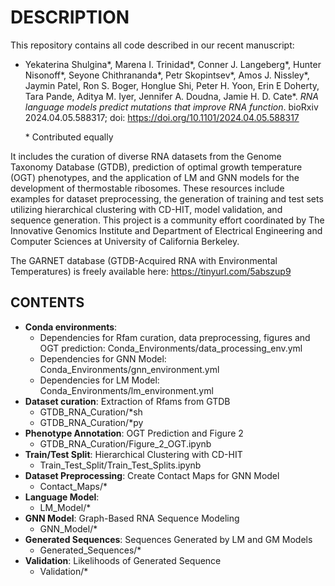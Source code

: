 # DESCRIPTION
This repository contains all code described in our recent manuscript: 
- Yekaterina Shulgina\*, Marena I. Trinidad\*, Conner J. Langeberg\*, Hunter Nisonoff\*, Seyone Chithrananda\*, Petr Skopintsev\*, Amos J. Nissley\*, Jaymin Patel, Ron S. Boger, Honglue Shi, Peter H. Yoon, Erin E Doherty, Tara Pande, Aditya M. Iyer, Jennifer A. Doudna, Jamie H. D. Cate\*. *RNA language models predict mutations that improve RNA function*. bioRxiv 2024.04.05.588317; doi: https://doi.org/10.1101/2024.04.05.588317

    \* Contributed equally 

It includes the curation of diverse RNA datasets from the Genome Taxonomy Database (GTDB), prediction of optimal growth temperature (OGT) phenotypes, and the application of LM and GNN models for the development of thermostable ribosomes. These resources include examples for dataset preprocessing, the generation of training and test sets utilizing hierarchical clustering with CD-HIT, model validation, and sequence generation. This project is a community effort coordinated by The Innovative Genomics Institute and Department of Electrical Engineering and Computer Sciences at University of California Berkeley.

The GARNET database (GTDB-Acquired RNA with Environmental Temperatures) is freely available here: https://tinyurl.com/5abszup9

## CONTENTS
- <b>Conda environments</b>:
    - Dependencies for Rfam curation, data preprocessing, figures and OGT prediction: Conda_Environments/data_processing_env.yml
    - Dependencies for GNN Model: Conda_Environments/gnn_environment.yml
    - Dependencies for LM Model: Conda_Environments/lm_environment.yml
- <b>Dataset curation</b>: Extraction of Rfams from GTDB
    - GTDB_RNA_Curation/*sh
    - GTDB_RNA_Curation/*py
- <b>Phenotype Annotation</b>: OGT Prediction and Figure 2
    - GTDB_RNA_Curation/Figure_2_OGT.ipynb
- <b>Train/Test Split</b>: Hierarchical Clustering with CD-HIT
    - Train_Test_Split/Train_Test_Splits.ipynb
- <b>Dataset Preprocessing</b>: Create Contact Maps for GNN Model
    - Contact_Maps/*
- <b>Language Model</b>:
    - LM_Model/*
- <b>GNN Model</b>: Graph-Based RNA Sequence Modeling
    - GNN_Model/*
- <b>Generated Sequences</b>: Sequences Generated by LM and GM Models
    - Generated_Sequences/*
- <b>Validation</b>: Likelihoods of Generated Sequence
    - Validation/*
